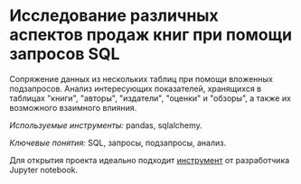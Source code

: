 # Исследование различных аспектов продаж книг при помощи запросов SQL

Сопряжение данных из нескольких таблиц при помощи вложенных подзапросов.
Анализ интересующих показателей, хранящихся в таблицах "книги", "авторы", "издатели", "оценки" и "обзоры", а также их возможного взаимного влияния.

*Используемые инструменты:* pandas, sqlalchemy.

*Ключевые понятия:* SQL, запросы, подзапросы, анализ.

Для открытия проекта идеально подходит [инструмент](https://nbviewer.jupyter.org/github/Kirill-rus/presentation/blob/main/SQL%20data%20extraction%20and%20analysis/05_books_sales_analysis.ipynb) от разработчика Jupyter notebook.
